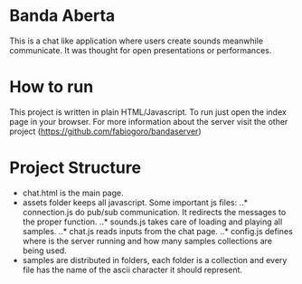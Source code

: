 # Banda Aberta

This is a chat like application where users create sounds meanwhile communicate. It was thought for open presentations or performances.

# How to run

This project is written in plain HTML/Javascript.
To run just open the index page in your browser.
For more information about the server visit the other project (https://github.com/fabiogoro/bandaserver)

# Project Structure

* chat.html is the main page.
* assets folder keeps all javascript. Some important js files:
..* connection.js do pub/sub communication. It redirects the messages to the proper function.
..* sounds.js takes care of loading and playing all samples.
..* chat.js reads inputs from the chat page.
..* config.js defines where is the server running and how many samples collections are being used.
* samples are distributed in folders, each folder is a collection and every file has the name of the ascii character it should represent.
